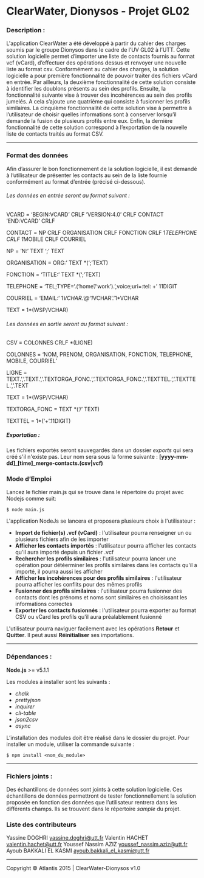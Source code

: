 ClearWater, Dionysos - Projet GL02
==============

### Description : 

L'application ClearWater a été développé à partir du cahier des charges soumis par le groupe Dionysos dans le cadre de l’UV GL02 à l’UTT. Cette solution logicielle permet d’importer une liste de contacts fournis au format vcf (vCard), d’effectuer des opérations dessus et renvoyer une nouvelle liste au format csv. Conformément au cahier des charges, la solution logicielle a pour première fonctionnalité de pouvoir traiter des fichiers vCard en entrée. Par ailleurs, la deuxième fonctionnalité de cette solution consiste à identifier les doublons présents au sein des profils. Ensuite, la fonctionnalité suivante vise à trouver des incohérences au sein des profils jumelés. A cela s’ajoute une quatrième qui consiste à fusionner les profils similaires. La cinquième fonctionnalité de cette solution vise à permettre à l’utilisateur de choisir quelles informations sont à conserver lorsqu’il demande la fusion de plusieurs profils entre eux. Enfin, la dernière fonctionnalité de cette solution correspond à l’exportation de la nouvelle liste de contacts traités au format CSV. 

***

### Format des données 

Afin d’assurer le bon fonctionnement de la solution logicielle, il est demandé à l’utilisateur de présenter les contacts au sein de la liste fournie conformément au format d’entrée (précisé ci-dessous). 

###### Les données en entrée seront au format suivant : 

VCARD 		=	‘BEGIN:VCARD’ CRLF ’VERSION:4.0’ CRLF CONTACT ’END:VCARD’ CRLF

CONTACT 	= 	NP CRLF ORGANISATION CRLF FONCTION CRLF 1*TELEPHONE CRLF 1*MOBILE CRLF COURRIEL

NP 		= 	’N:’ TEXT ‘;’ TEXT

ORGANISATION	=	ORG:’ TEXT *(‘;’TEXT)

FONCTION	= 	‘TITLE:’ TEXT *(‘;’TEXT)

TELEPHONE	= 	‘TEL;TYPE=‘.(‘home’/‘work’).’,voice;uri=:tel: +’ 11DIGIT

COURRIEL	= 	‘EMAIL:’ 1*VCHAR.’@‘1*VCHAR’.’1*VCHAR

TEXT		= 	1*(WSP/VCHAR)

###### Les données en sortie seront au format suivant : 

CSV 		= 	COLONNES CRLF *(LIGNE)

COLONNES 	= 	‘NOM, PRENOM, ORGANISATION, FONCTION, TELEPHONE, MOBILE, COURRIEL’

LIGNE 		= 	TEXT.’,’.TEXT.’,’.TEXTORGA_FONC.’,’.TEXTORGA_FONC.’,’.TEXTTEL.’,’.TEXTTEL.’,’.TEXT

TEXT 		=	1*(WSP/VCHAR) 

TEXTORGA_FONC 	= 	TEXT *(‘/’ TEXT)

TEXTTEL 	= 	1*(‘+’.11DIGIT)

##### Exportation :
Les fichiers exportés seront sauvegardés dans un dossier *exports* qui sera créé s'il n'existe pas.
Leur nom sera sous la forme suivante : **[yyyy-mm-dd]_[time]_merge-contacts.(csv|vcf)**


### Mode d’Emploi
Lancez le fichier main.js qui se trouve dans le répertoire du projet avec Nodejs comme suit:

```
$ node main.js
```

L'application NodeJs se lancera et proposera plusieurs choix à l'utilisateur :
- **Import de fichier(s) .vcf (vCard)** : l'utilisateur pourra renseigner un ou plusieurs fichiers afin de les importer
- **Afficher les contacts importés** : l'utilisateur pourra afficher les contacts qu'il aura importé depuis un fichier .vcf
- **Rechercher les profils similaires** : l'utilisateur pourra lancer une opération pour détéerminer les profils similaires dans les contacts qu'il a importé, il pourra aussi les afficher
- **Afficher les incohérences pour des profils similaires** : l'utilisateur pourra afficher les conflits pour des mêmes profils
- **Fusionner des profils similaires** : l'utilisateur pourra fusionner des contacts dont les prénoms et noms sont similaires en choisissant les informations correctes
- **Exporter les contacts fusionnés** : l'utilisateur pourra exporter au format CSV ou vCard les profils qu'il aura préalablement fusionné

L'utilisateur pourra naviguer facilement avec les opérations **Retour** et **Quitter**.
Il peut aussi **Réinitialiser** ses importations. 

***

### Dépendances :
**Node.js** >= v5.1.1

Les modules à installer sont les suivants :
- *chalk*
- *prettyjson*
- *inquirer*
- *cli-table*
- *json2csv*
- *async*

L’installation des modules doit être réalisé dans le dossier du projet.
Pour installer un module, utiliser la commande suivante :

```
$ npm install <nom_du_module>
```

***

### Fichiers joints :
Des échantillons de données sont joints à cette solution logicielle. Ces échantillons de données permettront de tester fonctionnellement la solution proposée en fonction des données que l’utilisateur rentrera dans les différents champs.
Ils se trouvent dans le répertoire *sample* du projet.

### Liste des contributeurs
Yassine DOGHRI <yassine.doghri@utt.fr>
Valentin HACHET <valentin.hachet@utt.fr>
Youssef Nassim AZIZ <youssef_nassim.aziz@utt.fr>
Ayoub BAKKALI EL KASMI <ayoub.bakkali_el_kasmi@utt.fr>

***
Copyright © Atlantis 2015 | ClearWater-Dionysos v1.0